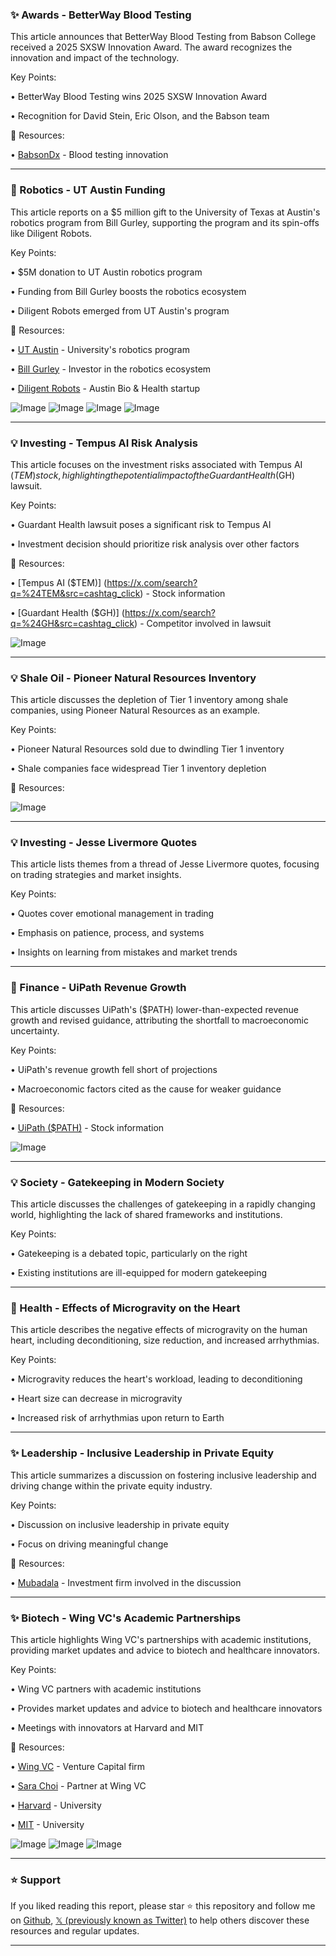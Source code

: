 ### ✨ Awards - BetterWay Blood Testing

This article announces that BetterWay Blood Testing from Babson College received a 2025 SXSW Innovation Award.  The award recognizes the innovation and impact of the technology.

Key Points:

• BetterWay Blood Testing wins 2025 SXSW Innovation Award


• Recognition for David Stein, Eric Olson, and the Babson team


🔗 Resources:

• [BabsonDx](https://x.com/babsondx) - Blood testing innovation


---

### 🤖 Robotics - UT Austin Funding

This article reports on a $5 million gift to the University of Texas at Austin's robotics program from Bill Gurley, supporting the program and its spin-offs like Diligent Robots.

Key Points:

• $5M donation to UT Austin robotics program


• Funding from Bill Gurley boosts the robotics ecosystem


• Diligent Robots emerged from UT Austin's program


🔗 Resources:

• [UT Austin](https://x.com/UTAustin) - University's robotics program

• [Bill Gurley](https://x.com/bgurley) -  Investor in the robotics ecosystem

• [Diligent Robots](https://x.com/DiligentRobots) - Austin Bio & Health startup


![Image](https://pbs.twimg.com/media/GlXuh8UWcAE023R?format=jpg&name=360x360)
![Image](https://pbs.twimg.com/media/GlXuh8TWcAAUud8?format=jpg&name=360x360)
![Image](https://pbs.twimg.com/media/GlXuh8TWcAQJj1e?format=jpg&name=360x360)
![Image](https://pbs.twimg.com/media/GlXuh8UWcAYiSA5?format=jpg&name=360x360)


---

### 💡 Investing - Tempus AI Risk Analysis

This article focuses on the investment risks associated with Tempus AI ($TEM) stock, highlighting the potential impact of the Guardant Health ($GH) lawsuit.

Key Points:

•  Guardant Health lawsuit poses a significant risk to Tempus AI


• Investment decision should prioritize risk analysis over other factors


🔗 Resources:

• [Tempus AI ($TEM)] (https://x.com/search?q=%24TEM&src=cashtag_click) - Stock information

• [Guardant Health ($GH)] (https://x.com/search?q=%24GH&src=cashtag_click) - Competitor involved in lawsuit

![Image](https://pbs.twimg.com/media/GmCjP30XMAA9NDx?format=jpg&name=small)


---

### 💡 Shale Oil - Pioneer Natural Resources Inventory

This article discusses the depletion of Tier 1 inventory among shale companies, using Pioneer Natural Resources as an example.

Key Points:

•  Pioneer Natural Resources sold due to dwindling Tier 1 inventory


•  Shale companies face widespread Tier 1 inventory depletion


🔗 Resources:

![Image](https://pbs.twimg.com/media/GlyWw6JXkAAZXf8?format=png&name=small)


---

### 💡 Investing - Jesse Livermore Quotes

This article lists themes from a thread of Jesse Livermore quotes, focusing on trading strategies and market insights.

Key Points:

•  Quotes cover emotional management in trading


•  Emphasis on patience, process, and systems


•  Insights on learning from mistakes and market trends



---

### 🤖 Finance - UiPath Revenue Growth

This article discusses UiPath's ($PATH) lower-than-expected revenue growth and revised guidance, attributing the shortfall to macroeconomic uncertainty.

Key Points:

• UiPath's revenue growth fell short of projections


• Macroeconomic factors cited as the cause for weaker guidance


🔗 Resources:

• [UiPath ($PATH)](https://x.com/search?q=%24PATH&src=cashtag_click) - Stock information

![Image](https://pbs.twimg.com/media/GmBQ4csWcAAlprE?format=png&name=small)


---

### 💡 Society - Gatekeeping in Modern Society

This article discusses the challenges of gatekeeping in a rapidly changing world, highlighting the lack of shared frameworks and institutions.

Key Points:


•  Gatekeeping is a debated topic, particularly on the right


•  Existing institutions are ill-equipped for modern gatekeeping


---

### 🤖 Health - Effects of Microgravity on the Heart

This article describes the negative effects of microgravity on the human heart, including deconditioning, size reduction, and increased arrhythmias.


Key Points:

• Microgravity reduces the heart's workload, leading to deconditioning


• Heart size can decrease in microgravity


• Increased risk of arrhythmias upon return to Earth


---

### ✨ Leadership - Inclusive Leadership in Private Equity

This article summarizes a discussion on fostering inclusive leadership and driving change within the private equity industry.

Key Points:

• Discussion on inclusive leadership in private equity


•  Focus on driving meaningful change


🔗 Resources:

• [Mubadala](https://x.com/Mubadala) - Investment firm involved in the discussion


---

### ✨  Biotech - Wing VC's Academic Partnerships

This article highlights Wing VC's partnerships with academic institutions, providing market updates and advice to biotech and healthcare innovators.

Key Points:

• Wing VC partners with academic institutions


• Provides market updates and advice to biotech and healthcare innovators

•  Meetings with innovators at Harvard and MIT


🔗 Resources:

• [Wing VC](https://x.com/Wing_VC) - Venture Capital firm

• [Sara Choi](https://x.com/SaraChoi_) - Partner at Wing VC

• [Harvard](https://x.com/Harvard) - University

• [MIT](https://x.com/MIT) - University


![Image](https://pbs.twimg.com/media/Gl_5ZJWXIAEMs7n?format=jpg&name=small)
![Image](https://pbs.twimg.com/media/Gl_5ZJdW0AAdd82?format=jpg&name=360x360)
![Image](https://pbs.twimg.com/media/Gl_5ZJkXMAAH6fL?format=jpg&name=360x360)


---

### ⭐️ Support

If you liked reading this report, please star ⭐️ this repository and follow me on [Github](https://github.com/Drix10), [𝕏 (previously known as Twitter)](https://x.com/DRIX_10_) to help others discover these resources and regular updates.

---